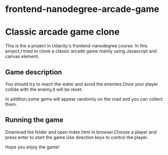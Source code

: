 frontend-nanodegree-arcade-game
===============================

# Classic arcade game clone
This is the a project in Udacity's frontend-nanodegree course. In this project,I tried to clone a classic arcade game mainly using Javascript and canvas element.

## Game description
You should try to reach the water and avoid the enemies.Once your player collide with the enemy,it will be reset. 

In addition,some gems will appear randomly on the road and you can collect them.

## Running the game
Download the folder and open index.html in browser.Choose a player and press enter to start the game.Use direction keys to control the player. 

Hope you enjoy the game!